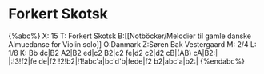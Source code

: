 # Forkert Skotsk

{%abc%}
X: 15
T: Forkert Skotsk
B:[[Notböcker/Melodier til gamle danske Almuedanse for Violin solo]]
O:Danmark
Z:Søren Bak Vestergaard
M: 2/4
L: 1/8
K: Bb
dc|B2 A2|B2 ed|c2 B2|c2 fe|d2 c2|d2 cB|(AB) cA|B2:|\
|:!3!f2|fe de|f2 !2!b2|!1!abc'a|bc'd'b|fede|f2 b2|abc'a|b2:|
{%endabc%}
